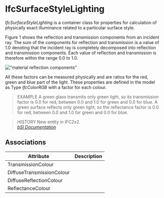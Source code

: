 IfcSurfaceStyleLighting
=======================
_IfcSurfaceStyleLighting_ is a container class for properties for calculation
of physically exact illuminance related to a particular surface style.  
  
Figure 1 shows the reflection and transmission components from an incident
ray. The sum of the components for reflection and transmission is a value of
1.0 denoting that the incident ray is completely decomposed into reflection
and transmission components. Each value of reflection and transmission is
therefore within the range 0.0 to 1.0.  
  
!["material reflection
components"](../figures/ifcsurfacelightingproperties_fig1.gif "Figure 1 --
Surface style lighting")  
  
All these factors can be measured physically and are ratios for the red, green
and blue part of the light. These properties are defined in the model as Type
_IfcColorRGB_ with a factor for each colour.  
  
> EXAMPLE  A green glass transmits only green light, so its transmission
> factor is 0.0 for red, between 0.0 and 1.0 for green and 0.0 for blue. A
> green surface reflects only green light, so the reflectance factor is 0.0
> for red, between 0.0 and 1.0 for green and 0.0 for blue.  
  
> HISTORY  New entity in IFC2x2.  
[ _bSI
Documentation_](https://standards.buildingsmart.org/IFC/DEV/IFC4_2/FINAL/HTML/schema/ifcpresentationappearanceresource/lexical/ifcsurfacestylelighting.htm)


Associations
------------
| Attribute                 | Description   |
|---------------------------|---------------|
| TransmissionColour        |               |
| DiffuseTransmissionColour |               |
| DiffuseReflectionColour   |               |
| ReflectanceColour         |               |

